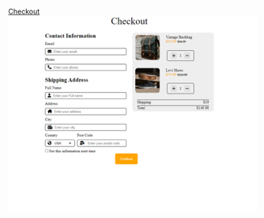 
[Checkout](https://bedirhanerguven10.github.io/Checkout/)
![](https://github.com/bedirhanerguven10/Checkout/blob/master/checkoutform.PNG)
